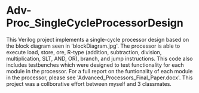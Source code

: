 # Adv-Proc_SingleCycleProcessorDesign
This Verilog project implements a single-cycle processor design based on the block diagram seen in 'blockDiagram.jpg'. The processor is able to execute load, store, ore, R-type (addition, subtraction, division, multiplication, SLT, AND, OR), branch, and jump instructions. This code also includes testbenches which were designed to test functionality for each module in the processor. For a full report on the funtionality of each module in the processor, please see 'Advanced_Processors_Final_Paper.docx'. This project was a collborative effort between myself and 3 classmates.    
